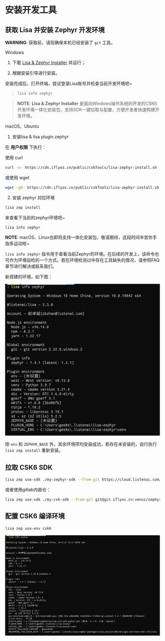 # 安装开发工具

## 获取 Lisa 并安装 Zephyr 开发环境

**WARNING**: 获取前，请现确保本机已经安装了 `git` 工具。

Windows


1. 下载 [Lisa & Zephyr Installer](https://castor.iflyos.cn/castor/v3/lisaPluginZephyr/download?platform=windows) 并运行；


2. 根据安装引导进行安装。

安装完成后，打开终端，尝试登录Lisa账号并检查当前开发环境吧~

> ```bash
> lisa info zephyr
> ```

> **NOTE**: **Lisa & Zephyr Installer** 是面向Windows操作系统的开发的CSK6开发环境一体化安装包，支持SDK一键拉取与配置，方便开发者快速构建开发环境。

macOS、Ubuntu


1. 安装lisa & lisa plugin zephyr

在 **用户权限** 下执行：

使用 curl

```bash
curl -o- https://cdn.iflyos.cn/public/cskTools/lisa-zephyr-install.sh | bash
```

或使用 wget

```bash
wget -qO- https://cdn.iflyos.cn/public/cskTools/lisa-zephyr-install.sh | bash
```

2. 安装 zephyr 对应环境

```bash
lisa zep install
```

来查看下当前的zephyr环境吧~

```bash
lisa info zephyr
```

**NOTE**: macOS、Linux也即将支持一体化安装包，敬请期待，这段时间辛苦你手指多运动啦~

`lisa info zephyr` 指令用于查看当前Zephyr的环境。在后续的开发上，该命令也可作为环境自检的一个方式。若在环境检测过中存在工具缺失的情况，请参照FAQ章节进行解决或联系我们。

新搭建的环境，如下图：



![image](./images/start_1.png)

除 `env` 和 `ZEPHYR_BASE` 外，其余环境项均安装成功，若存在未安装的，自行执行 `lisa zep install` 重新安装。

## 拉取 CSK6 SDK

```bash
lisa zep use-sdk ./my-zephyr-sdk --from-git https://cloud.listenai.com/zephyr/manifest.git
```

或者使用gitlab内部仓：

```bash
lisa zep use-sdk ./my-csk-sdk --from-git git@git.iflyos.cn:venus/zephyr/zephyr.git --manifest listenai/manifest.yml
```

## 配置 CSK6 编译环境

```bash
lisa zep use-env csk6
```



![image](./images/start_2.png)
